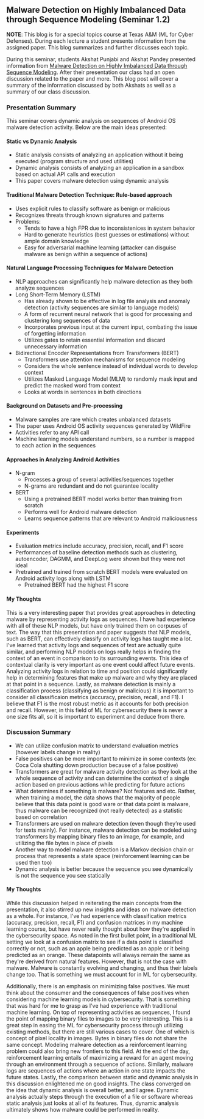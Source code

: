 ## Malware Detection on Highly Imbalanced Data through Sequence Modeling (Seminar 1.2)

**NOTE**: This blog is for a special topics course at Texas A&M (ML for Cyber Defenses). During each lecture a student presents information from the assigned paper. This blog summarizes and further discusses each topic.

During this seminar, students Akshat Punjabi and Akshat Pandey presented information from [Malware Detection on Highly Imbalanced Data through Sequence Modeling](https://dl.acm.org/doi/pdf/10.1145/3338501.3357374). After their presentation our class had an open discussion related to the paper and more. This blog post will cover a summary of the information discussed by both Akshats as well as a summary of our class discussion.

### Presentation Summary
This seminar covers dynamic analysis on sequences of Android OS malware detection activity. Below are the main ideas presented:

#### Static vs Dynamic Analysis
- Static analysis consists of analyzing an application without it being executed (program structure and used utilities)
- Dynamic analysis consists of analyzing an application in a sandbox based on actual API calls and execution
- This paper covers malware detection using dynamic analysis

#### Traditional Malware Detection Technique: Rule-based approach
- Uses explicit rules to classify software as benign or malicious
- Recognizes threats through known signatures and patterns
- Problems:
  - Tends to have a high FPR due to inconsistenices in system behavior
  - Hard to generate heuristics (best guesses or estimations) without ample domain knowledge
  - Easy for adversarial machine learning (attacker can disguise malware as benign within a sequence of actions)

#### Natural Language Processing Techniques for Malware Detection
- NLP approaches can significantly help malware detection as they both analyze sequences
- Long Short-Term Memory (LSTM)
  - Has already shown to be effective in log file analysis and anomaly detection (activity sequences are similar to language models)
  - A form of recurrent neural network that is good for processing and clustering long sequences of data
  - Incorporates previous input at the current input, combating the issue of forgetting information
  - Utilizes gates to retain essential information and discard unnecessary information
- Bidirectional Encoder Representations from Transformers (BERT)
  - Transformers use attention mechanisms for sequence modeling
  - Considers the whole sentence instead of individual words to develop context
  - Utilizes Masked Language Model (MLM) to randomly mask input and predict the masked word from context
  - Looks at words in sentences in both directions

#### Background on Datasets and Pre-processing
- Malware samples are rare which creates unbalanced datasets
- The paper uses Android OS activity sequences generated by WildFire
- Activities refer to any API call
- Machine learning models understand numbers, so a number is mapped to each action in the sequences

#### Approaches in Analyzing Android Activities
- N-gram
  - Processes a group of several activities/sequences together
  - N-grams are redundant and do not guarantee locality
- BERT
  - Using a pretrained BERT model works better than training from scratch
  - Performs well for Android malware detection
  - Learns sequence patterns that are relevant to Android maliciousness

#### Experiments
- Evaluation metrics include accuracy, precision, recall, and F1 score
- Performances of baseline detection methods such as clustering, autoencoder, DAGMM, and DeepLog were shown but they were not ideal
- Pretrained and trained from scratch BERT models were evaluated on Android activity logs along with LSTM
  - Pretrained BERT had the highest F1 score

#### My Thoughts
This is a very interesting paper that provides great approaches in detecting malware by representing activity logs as sequences. I have had experience with all of these NLP models, but have only trained them on corpuses of text. The way that this presentation and paper suggests that NLP models, such as BERT, can effectively classify on activity logs has taught me a lot. I've learned that activity logs and sequences of text are actually quite similar, and performing NLP models on logs really helps in finding the context of an event in comparison to its surrounding events. This idea of contextual clarity is very important as one event could affect future events. Analyzing activity logs in relation to time and position could significantly help in determining features that make up malware and why they are placed at that point in a sequence. Lastly, as malware detection is mainly a classification process (classifying as benign or malicious) it is important to consider all classificaion metrics (accuracy, precision, recall, and F1). I believe that F1 is the most robust metric as it accounts for both precision and recall. However, in this field of ML for cybersecurity there is never a one size fits all, so it is important to experiment and deduce from there.

### Discussion Summary
- We can utilize confusion matrix to understand evaluation metrics (however labels change in reality)
- False positives can be more important to minimize in some contexts (ex: Coca Cola shutting down production because of a false positive)
- Transformers are great for malware activity detection as they look at the whole sequence of activity and can determine the context of a single action based on previous actions while predicting for future actions
- What determines if something is malware? Not features and etc. Rather, when training a model, the data shows that the majority of people believe that this data point is good ware or that data point is malware, thus malware can be recognized (not really detected) as a statistic based on correlation
- Transformers are used on malware detection (even though they’re used for texts mainly). For instance, malware detection can be modeled using transformers by mapping binary files to an image, for example, and utilizing the file bytes in place of pixels
- Another way to model malware detection is a Markov decision chain or process that represents a state space (reinforcement learning can be used then too)
- Dynamic analysis is better because the sequence you see dynamically is not the sequence you see statically

#### My Thoughts
While this discussion helped in reiterating the main concepts from the presentation, it also stirred up new insights and ideas on malware detection as a whole. For instance, I've had experience with classification metrics (accuracy, precision, recall, F1) and confusion matrices in my machine learning course, but have never really thought about how they're applied in the cybersecurity space. As noted in the first bullet point, in a traditional ML setting we look at a confusion matrix to see if a data point is classified correctly or not, such as an apple being predicted as an apple or it being predicted as an orange. These datapoints will always remain the same as they're derived from natural features. However, that is not the case with malware. Malware is constantly evolving and changing, and thus their labels change too. That is something we must account for in ML for cybersecurity. 

Additionally, there is an emphasis on minimizing false positives. We must think about the consumer and the consequences of false positives when considering machine learning models in cybersecurity. That is something that was hard for me to grasp as I've had experience with traditional machine learning. On top of representing activities as sequences, I found the point of mapping binary files to images to be very interesting. This is a great step in easing the ML for cybersecurity process through utilizing existing methods, but there are still various cases to cover. One of which is concept of pixel locality in images. Bytes in binary files do not share the same concept. Modeling malware detection as a reinforcement learning problem could also bring new frontiers to this field. At the end of the day, reinforcement learning entails of maximizing a reward for an agent moving through an environment through a sequence of actions. Similarly, malware logs are sequences of actions where an action in one state impacts the future states. Lastly, the comparison between static and dynamic analysis in this discussion enlightened me on good insights. The class converged on the idea that dynamic analysis is overall better, and I agree. Dynamic analysis actually steps through the execution of a file or software whereas static analysis just looks at all of its features. Thus, dynamic analysis ultimately shows how malware could be performed in reality. 

